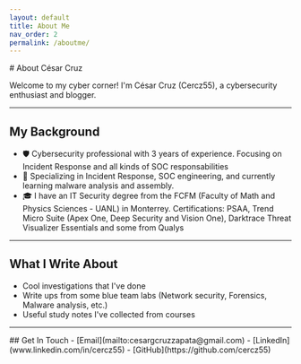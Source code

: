 ```yaml
---
layout: default
title: About Me
nav_order: 2
permalink: /aboutme/
---
```


<div class="about-container">
# About César Cruz

<!--![Your Photo](/assets/images/profile.jpg){: .profile-image } -->

Welcome to my cyber corner! I'm César Cruz (Cercz55), a cybersecurity enthusiast and blogger.

---

## My Background
- 🛡️ Cybersecurity professional with 3 years of experience. Focusing on Incident Response and all kinds of SOC responsabilities
- 🔐 Specializing in Incident Response, SOC engineering, and currently learning malware analysis and assembly.
- 🎓 I have an IT Security degree from the FCFM (Faculty of Math and Physics Sciences - UANL) in Monterrey. Certifications: PSAA, Trend Micro Suite (Apex One, Deep Security and Vision One), Darktrace Threat Visualizer Essentials and some from Qualys

---

## What I Write About
- Cool investigations that I've done
- Write ups from some blue team labs (Network security, Forensics, Malware analysis, etc.)
- Useful study notes I've collected from courses
</div>

---

<div class="contact-links">
## Get In Touch
- [Email](mailto:cesargcruzzapata@gmail.com)
- [LinkedIn](www.linkedin.com/in/cercz55)
- [GitHub](https://github.com/cercz55)
</div>

</div>
